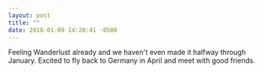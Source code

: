 ```yaml
---
layout: post
title: ""
date: 2018-01-09 14:20:41 -0500
---
```


Feeling Wanderlust already and we haven't even made it halfway through January. Excited to fly back to Germany in April and meet with good friends.